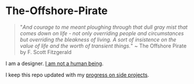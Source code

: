 # The-Offshore-Pirate

> "*And courage to me meant ploughing through that dull gray mist that comes down on life - not only overriding people and circumstances but overriding the bleakness of living. A sort of insistence on the value of life and the worth of transient things.*" ~ The Offshore Pirate by F. Scott Fitzgerald

I am a designer. [I am not a human being](https://www.youtube.com/watch?v=nN3ZZYioH2Q).

I keep this repo updated with my [progress on side projects](Projects/todo.md).
